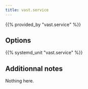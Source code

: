 ```yaml
---
title: vast.service
---
```


{{% provided_by "vast.service" %}}

## Options

{{% systemd_unit "vast.service" %}}

## Additionnal notes

Nothing here.
